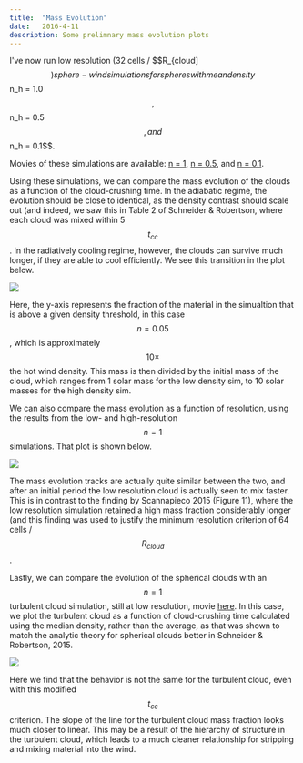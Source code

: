 ```yaml
---
title:  "Mass Evolution"
date:   2016-4-11
description: Some prelimnary mass evolution plots 
---
```


I've now run low resolution (32 cells / $$R_{cloud]$$) sphere-wind simulations
for spheres with mean density $$n_h = 1.0$$, $$n_h = 0.5$$, and $$n_h = 0.1$$.

Movies of these simulations are available:  <a href="http://brown.as.arizona.edu/~evan/temp/swn1_lowres.mov">
n = 1</a>, <a href="http://brown.as.arizona.edu/~evan/temp/swn05_lowres.mov">n = 0.5</a>, and 
<a href="http://brown.as.arizona.edu/~evan/temp/swn01_lowres.mov">n = 0.1</a>.

Using these simulations, we can compare the mass evolution of the clouds as a function
of the cloud-crushing time. In the adiabatic regime, the evolution should be close to identical, as
the density contrast should scale out (and indeed, we saw this in Table 2 of Schneider & Robertson,
where each cloud was mixed within 5 $$t_{cc}$$. In the radiatively cooling regime, however, the 
clouds can survive much longer, if they are able to cool efficiently. We see this transition in the plot
below.

<img src="{{ site.url }}assets/images/sphere_mass_evolution.png">

Here, the y-axis represents the fraction of the material in the simualtion that is above a
given density threshold, in this case $$n = 0.05$$, which is approximately $$10\times$$ the hot 
wind density. This mass is then divided by the initial mass of the cloud, which ranges from 
1 solar mass for the low density sim, to 10 solar masses for the high density sim.


We can also compare the mass evolution as a function of resolution, using the results from the
low- and high-resolution $$n = 1$$ simulations. That plot is shown below.

<img src="{{ site.url }}assets/images/swn1_mass.png">

The mass evolution tracks are actually quite similar between the two, and after an initial period the
low resolution cloud is actually seen to mix faster. This is in contrast to the
finding by Scannapieco 2015 (Figure 11), where the low resolution simulation retained a high mass fraction
considerably longer (and this finding was used to justify the minimum resolution criterion of 64 cells / $$R_{cloud}$$.


Lastly, we can compare the evolution of the spherical clouds with an $$n = 1$$ turbulent cloud
simulation, still at low resolution, movie <a href="http://brown.as.arizona.edu/~evan/temp/cwn1_lowres.mov">
here</a>. In this case, we plot the turbulent cloud as a function of cloud-crushing time calculated using the 
median density, rather than the average, as that was shown to match the analytic theory for spherical 
clouds better in Schneider & Robertson, 2015.

<img src="{{ site.url }}assets/images/mass_comparison.png">

Here we find that the behavior is not the same for the turbulent cloud, even with this modified $$t_{cc}$$ 
criterion. The slope of the line for the turbulent cloud mass fraction looks much closer to
linear. This may be a result of the hierarchy of structure in the turbulent cloud, which leads to 
a much cleaner relationship for stripping and mixing material into the wind.
